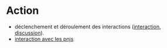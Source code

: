 # Action

- déclenchement et déroulement des interactions ([interaction](../concept/interaction.md), [discussion](../concept/discussion.md)).
- [interaction avec les pnjs](interaction%20avec%20les%20pnjs.md)